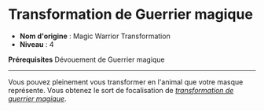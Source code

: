 # Transformation de Guerrier magique

 * **Nom d'origine** : Magic Warrior Transformation
 * **Niveau** : 4


<p><span id="ctl00_MainContent_DetailedOutput"><strong>Prérequisites</strong> Dévouement de Guerrier magique<br></span></p>
<hr>
<p>Vous pouvez pleinement vous transformer en l'animal que votre masque représente. Vous obtenez le sort de focalisation de <a href="https://2e.aonprd.com/Spells.aspx?ID=548"><em>transformation de guerrier magique</em></a>.&nbsp;</p>